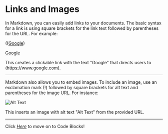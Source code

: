 # Links and Images

In Markdown, you can easily add links to your documents. The basic syntax for a link is using square brackets for the link text followed by parentheses for the URL. For example:

(([Google](https://www.google.com))

[Google](https://www.google.com)

This creates a clickable link with the text "Google" that directs users to (https://www.google.com).

---

Markdown also allows you to embed images. To include an image, use an exclamation mark (!) followed by square brackets for alt text and parentheses for the image URL. For instance:

![Alt Text](https://github.com/Av0cad0T0ast/Markdown-Basics/assets/112451921/229eae8b-57a2-48f3-a355-25e0dae86d5a)

This inserts an image with alt text "Alt Text" from the provided URL.

---

Click _[Here](codeblocks.md)_ to move on to Code Blocks!
